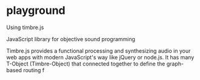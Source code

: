 # playground
Using timbre.js

JavaScript library for objective sound programming

Timbre.js provides a functional processing and synthesizing audio in your web apps with modern JavaScript's way like jQuery or node.js. It has many T-Object (Timbre-Object) that connected together to define the graph-based routing f
